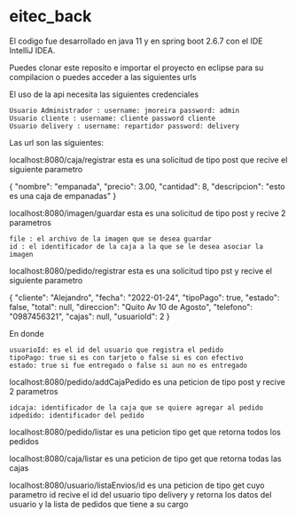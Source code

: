 # eitec_back

El codigo fue desarrollado en java 11 y en spring boot 2.6.7 con el IDE IntelliJ IDEA.

Puedes clonar este reposito e importar el proyecto en eclipse para su compilacion o puedes acceder a las siguientes urls 

El uso de la api necesita las siguientes credenciales

    Usuario Administrador : username: jmoreira password: admin
    Usuario cliente : username: cliente password cliente
    Usuario delivery : username: repartidor password: delivery

Las url son las siguientes:

localhost:8080/caja/registrar esta es una solicitud de tipo post que recive el siguiente parametro

{
"nombre": "empanada",
"precio": 3.00,
"cantidad": 8,
"descripcion": "esto es una caja de empanadas"
}

localhost:8080/imagen/guardar esta es una solicitud de tipo post y recive 2 parametros

    file : el archivo de la imagen que se desea guardar
    id : el identificador de la caja a la que se le desea asociar la imagen

localhost:8080/pedido/registrar esta es una solicitud tipo pst y recive el siguiente parametro

{
"cliente": "Alejandro",
"fecha": "2022-01-24",
"tipoPago": true,
"estado": false,
"total": null,
"direccion": "Quito Av 10 de Agosto",
"telefono": "0987456321",
"cajas": null,
"usuarioId": 2
}

En donde

    usuarioId: es el id del usuario que registra el pedido
    tipoPago: true si es con tarjeto o false si es con efectivo
    estado: true si fue entregado o false si aun no es entregado

localhost:8080/pedido/addCajaPedido es una peticion de tipo post y recive 2 parametros

    idcaja: identificador de la caja que se quiere agregar al pedido
    idpedido: identificador del pedido

localhost:8080/pedido/listar es una peticion tipo get que retorna todos los pedidos

localhost:8080/caja/listar es una peticion de tipo get que retorna todas las cajas

localhost:8080/usuario/listaEnvios/id es una peticion de tipo get cuyo parametro id recive el id del usuario tipo delivery y retorna los datos del usuario y la lista de pedidos que tiene a su cargo